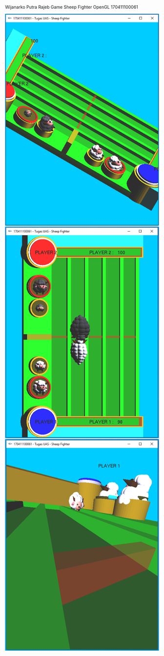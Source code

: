 Wijanarko Putra Rajeb
Game Sheep Fighter OpenGL
170411100061

<img src="https://github.com/rajebdev/Sheep-figther-glut/blob/master/Dokumentasi/170411100061_Wijanarko_Putra_Rajeb_SS1.PNG"/>
<img src="https://github.com/rajebdev/Sheep-figther-glut/blob/master/Dokumentasi/170411100061_Wijanarko_Putra_Rajeb_SS2.PNG"/>
<img src="https://github.com/rajebdev/Sheep-figther-glut/blob/master/Dokumentasi/170411100061_Wijanarko_Putra_Rajeb_SS3.PNG"/>
